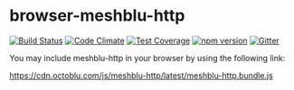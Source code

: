 # browser-meshblu-http
[![Build Status](https://travis-ci.org/octoblu/browser-meshblu-http.svg?branch=master)](https://travis-ci.org/octoblu/browser-meshblu-http)
[![Code Climate](https://codeclimate.com/github/octoblu/browser-meshblu-http/badges/gpa.svg)](https://codeclimate.com/github/octoblu/browser-meshblu-http)
[![Test Coverage](https://codeclimate.com/github/octoblu/browser-meshblu-http/badges/coverage.svg)](https://codeclimate.com/github/octoblu/browser-meshblu-http)
[![npm version](https://badge.fury.io/js/browser-meshblu-http.svg)](http://badge.fury.io/js/browser-meshblu-http)
[![Gitter](https://badges.gitter.im/octoblu/help.svg)](https://gitter.im/octoblu/help)

You may include meshblu-http in your browser by using the following link:

https://cdn.octoblu.com/js/meshblu-http/latest/meshblu-http.bundle.js
